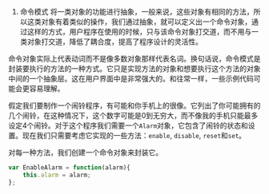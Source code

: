 1. 命令模式
将一类对象的功能进行抽象，一般来说，这些对象有相同的方法，所以这类对象有着类似的操作，我们通过抽象，就可以定义出一个命令对象，通过这样的方式，用户程序在使用的时候，只与该命令对象打交道，而不用与一类对象打交道，降低了耦合度，提高了程序设计的灵活性。

命令对象实际上代表动词而不是像多数对象那样代表名词。换句话说，命令模式是封装要执行的方法的一种方式。它只是实现方法的对象和想要执行这个方法的对象中间的一个抽象层。这在用户界面中是非常强大的。和往常一样，一些示例代码可能会更容易理解。

假定我们要制作一个闹铃程序，有可能和你手机上的很像。它列出了你可能拥有的几个闹铃，在这种情况下，这个数字可能是0到无穷大，而不像我的手机只能最多设定4个闹铃。对于这个程序我们需要一个`Alarm`对象，它包含了闹铃的状态和设置。现在我们只需要考虑它实现的一些方法：`enable`, `disable`, `reset`和`set`。

对每一种方法，我们创建一个命令对象来封装它。
```JavaScript
var EnableAlarm = function(alarm){
    this.alarm = alarm;
};


```

